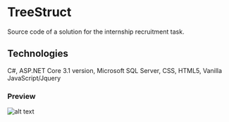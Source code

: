 # TreeStruct
Source code of a solution for the internship recruitment task.

## Technologies
C#, ASP.NET Core 3.1 version, Microsoft SQL Server, CSS, HTML5, Vanilla JavaScript/Jquery

### Preview
![alt text](https://i.imgur.com/z01q9bq.png)

